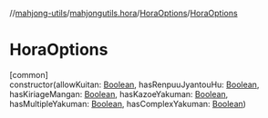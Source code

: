 //[mahjong-utils](../../../index.md)/[mahjongutils.hora](../index.md)/[HoraOptions](index.md)/[HoraOptions](-hora-options.md)

# HoraOptions

[common]\
constructor(allowKuitan: [Boolean](https://kotlinlang.org/api/latest/jvm/stdlib/kotlin/-boolean/index.html), hasRenpuuJyantouHu: [Boolean](https://kotlinlang.org/api/latest/jvm/stdlib/kotlin/-boolean/index.html), hasKiriageMangan: [Boolean](https://kotlinlang.org/api/latest/jvm/stdlib/kotlin/-boolean/index.html), hasKazoeYakuman: [Boolean](https://kotlinlang.org/api/latest/jvm/stdlib/kotlin/-boolean/index.html), hasMultipleYakuman: [Boolean](https://kotlinlang.org/api/latest/jvm/stdlib/kotlin/-boolean/index.html), hasComplexYakuman: [Boolean](https://kotlinlang.org/api/latest/jvm/stdlib/kotlin/-boolean/index.html))
